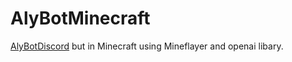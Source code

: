# AlyBotMinecraft
[AlyBotDiscord](https://github.com/AlybitDev/AlyBotDiscord) but in Minecraft using Mineflayer and openai libary.
